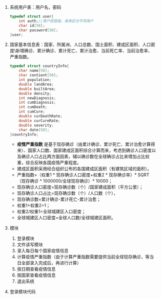 1. 系统用户表：用户名，密码

   ```c++
   typedef struct user{
       int auth;//用户权限值，用来区分不同用户
       char id[50];
       char password[50];
   }user;
   ```

2. 国家基本信息表：国家、所属洲、人口总数、国土面积、建成区面积、人口密度\新增确诊、累计确诊、累计死亡、累计治愈、当前死亡率、当前治愈率、严重指数。

    ```c++
    typedef struct countryInfo{
        char name[50];
        char contient[50];
        int population;
        double landArea;
        double builtArea;
        double density;
        int newDiagnosis;
        int cumDiagnosis;
        int cumDeath;
        int cumCure;
        double curDeathRate;
        double curCureRate;
        double severity;
        char date[50];
    }countryInfo;
    ```

    * **疫情严重指数** 是基于现存确诊（由累计确诊、累计死亡、累计治愈计算得来）、国家人口数、国家建成区面积综合计算而来，考虑到确诊人口密度以及确诊人口占比两方面因素，辅以确诊数在全球确诊占比来增加占比权重，综合反映各国疫情严重程度。
    * 建成区面积采用经合组织公布的各国建成区面积（有建筑区域的面积）。
    * 严重指数=（权重1 * 现存确诊人口密度+权重2 * 现存确诊率）* SQRT（现存确诊 * 1000000/全球现存确诊）* 10000；
    * 现存确诊人口密度=现存确诊数（个）/国家建成面积（平方公里）；
    * 现存确诊人口占比=现存确诊数（个）/人口数（个），
    * 现存确诊数=累计确诊-累计死亡-累计治愈；
    * 权重1+权重2=1；
    * 权重2/权重1=全球城建区人口密度；
    * 全球城建区人口密度=全球人口数/全球城建区面积。

1. 模块
   1. 登录模块
   2. 文件读写模块
   3. 录入每日每个国家疫情信息
   4. 计算疫情严重指数（由于计算严重指数需要提供当前全球现存确诊，等当日全部录入完成后，再进行计算）
   5. 按日期查看疫情信息
   6. 按国家查看疫情信息
   7. 退出系统
2. 登录模块代码

```
```

